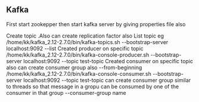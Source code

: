 ## Kafka
First start zookepper then start kafka server by giving properties file also

Create topic .Also can create replication  factor also
List topic
eg /home/kk/kafka_2.12-2.7.0/bin/kafka-topics.sh --bootstrap-server localhost:9092 --list
Created producer  on specific topic 
/home/kk/kafka_2.12-2.7.0/bin/kafka-console-producer.sh --bootstrap-server localhost:9092 --topic test-topic
Created consumer on specific topic also can create consumer group also --from-beginning
 /home/kk/kafka_2.12-2.7.0/bin/kafka-console-consumer.sh --bootstrap-server localhost:9092 --topic test-topic
can create consumer group similar to  threads so that message in a gropu can be consumed by one of the consumer in that group
--consumer-group name